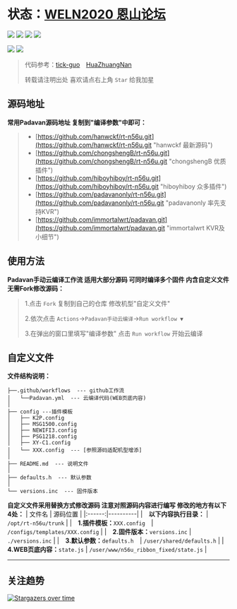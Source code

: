# 状态：[WELN2020 恩山论坛](https://www.right.com.cn/forum/thread-6896728-1-1.html "PadavanKVR_K2P 精简版 支持KVR")
[![](https://img.shields.io/github/downloads/weln2020/manual-action-padavan/total?label=下载量)](https://github.com/weln2020)
[![](https://img.shields.io/github/stars/weln2020/manual-action-padavan?label=加星量)](https://github.com/weln2020?tab=stars)
[![](https://img.shields.io/github/repo-size/weln2020/manual-action-padavan?label=库大小)](https://github.com/weln2020/manual-action-padavan)
[![](https://img.shields.io/github/last-commit/weln2020/manual-action-padavan?label=源码更新)](https://github.com/weln2020/manual-action-padavan/blob/main/.github/workflows/Padavan.yml)

[![](https://github.com/weln2020/manual-action-padavan/actions/workflows/Padavan.yml/badge.svg)](https://github.com/weln2020/manual-action-padavan/actions/workflows/Padavan.yml)
[![](https://img.shields.io/github/v/release/weln2020/manual-action-padavan?label=编译日期)](https://github.com/weln2020/manual-action-padavan/releases)

>代码参考：[tick-guo](https://github.com/tick-guo/router-rom "60%")　[HuaZhuangNan](https://github.com/HuaZhuangNan/actions-build-padavan-openwrt "40%")
>
>转载请注明出处 喜欢请点右上角 `Star` 给我加星

## 源码地址
**常用Padavan源码地址 复制到"编译参数"中即可：**
>- [https://github.com/hanwckf/rt-n56u.git](https://github.com/hanwckf/rt-n56u.git "hanwckf 最新源码")
>- [https://github.com/chongshengB/rt-n56u.git](https://github.com/chongshengB/rt-n56u.git "chongshengB 优质插件")
>- [https://github.com/hiboyhiboy/rt-n56u.git](https://github.com/hiboyhiboy/rt-n56u.git "hiboyhiboy 众多插件")
>- [https://github.com/padavanonly/rt-n56u.git](https://github.com/padavanonly/rt-n56u.git "padavanonly 率先支持KVR")
>- [https://github.com/immortalwrt/padavan.git](https://github.com/immortalwrt/padavan.git "immortalwrt KVR及小细节")

## 使用方法
**Padavan手动云编译工作流 适用大部分源码 可同时编译多个固件 内含自定义文件 无需Fork修改源码：**
>1.点击 `Fork` 复制到自己的仓库 修改机型"自定义文件"
>
>2.依次点击 `Actions`→`Padavan手动云编译`→`Run workflow ▼`
>
>3.在弹出的窗口里填写"编译参数" 点击 `Run workflow` 开始云编译

## 自定义文件
**文件结构说明：**
```
├──.github/workflows  --- github工作流
│   └──Padavan.yml  --- 云编译代码(WEB页底内容)
│
├── config ---插件模板
│   ├── K2P.config
│   ├── MSG1500.config
│   ├── NEWIFI3.config
│   ├── PSG1218.config
│   ├── XY-C1.config
│   └── XXX.config  --- [参照源码适配机型增添]
│
├── README.md  --- 说明文件
│
├── defaults.h  --- 默认参数
│
└── versions.inc  --- 固件版本
```
**自定义文件采用替换方式修改源码 注意对照源码内容进行编写 修改的地方有以下4处：**
| 文件名 | 源码位置 |
|:------:|----------|
|　**以下内容执行目录：** | `/opt/rt-n56u/trunk` |
|　**1.插件模板：**`XXX.config`　| `/configs/templates/XXX.config` |
|　**2.固件版本：**`versions.inc` | `./versions.inc` |
|　**3.默认参数：**`defaults.h`　| `/user/shared/defaults.h` |
|　**4.WEB页底内容：**`state.js` | `/user/www/n56u_ribbon_fixed/state.js` |

---------------------------------------------------------------------------------
## 关注趋势
[![Stargazers over time](https://starchart.cc/weln2020/manual-action-padavan.svg)](https://github.com/weln2020?tab=repositories "始于2021年12月")
